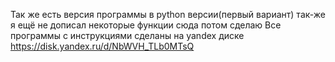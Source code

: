 Так же есть версия программы в python версии(первый вариант) так-же я ещё не дописал некоторые функции сюда потом сделаю
Все программы с инструкциями сделаны на yandex диске https://disk.yandex.ru/d/NbWVH_TLb0MTsQ 
